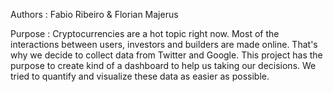 Authors : Fabio Ribeiro & Florian Majerus 

Purpose : Cryptocurrencies are a hot topic right now. Most of the interactions between users, investors and builders are made online. 
That's why we decide to collect data from Twitter and Google.
This project has the purpose to create kind of a dashboard to help us taking our decisions. We tried to quantify and visualize these data as easier as possible. 
